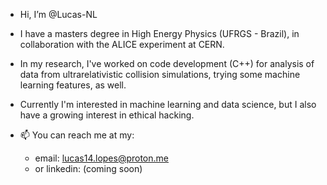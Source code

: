 - Hi, I’m @Lucas-NL
- I have a masters degree in High Energy Physics (UFRGS - Brazil), in collaboration with the ALICE experiment at CERN.
- In my research, I've worked on code development (C++) for analysis of data from ultrarelativistic collision simulations, trying some machine learning features, as well.
- Currently I'm interested in machine learning and data science, but I also have a growing interest in ethical hacking.

- 📫 You can reach me at my:
  - email: lucas14.lopes@proton.me
  -  or linkedin: (coming soon)

<!---
Lucas-NL/Lucas-NL is a ✨ special ✨ repository because its `README.md` (this file) appears on your GitHub profile.
You can click the Preview link to take a look at your changes.
--->
